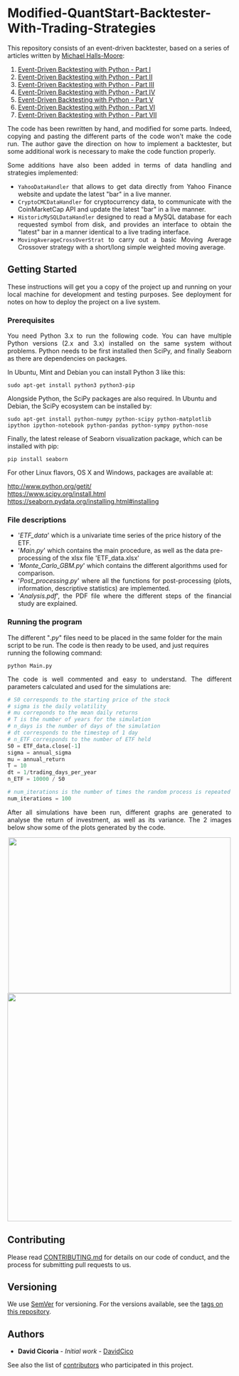 # Modified-QuantStart-Backtester-With-Trading-Strategies

This repository consists of an event-driven backtester, based on a series of articles written by [Michael Halls-Moore](https://www.linkedin.com/in/michael-halls-moore-a275363/?originalSubdomain=hk):

1. [Event-Driven Backtesting with Python - Part I](http://www.quantstart.com/articles/Event-Driven-Backtesting-with-Python-Part-I)
2. [Event-Driven Backtesting with Python - Part II](http://www.quantstart.com/articles/Event-Driven-Backtesting-with-Python-Part-II)
3. [Event-Driven Backtesting with Python - Part III](http://www.quantstart.com/articles/Event-Driven-Backtesting-with-Python-Part-III)
4. [Event-Driven Backtesting with Python - Part IV](http://www.quantstart.com/articles/Event-Driven-Backtesting-with-Python-Part-IV)
5. [Event-Driven Backtesting with Python - Part V](http://www.quantstart.com/articles/Event-Driven-Backtesting-with-Python-Part-V)
6. [Event-Driven Backtesting with Python - Part VI](http://www.quantstart.com/articles/Event-Driven-Backtesting-with-Python-Part-VI)
7. [Event-Driven Backtesting with Python - Part VII](http://www.quantstart.com/articles/Event-Driven-Backtesting-with-Python-Part-VII)



<p align="justify">The code has been rewritten by hand, and modified for some parts. Indeed, copying and pasting the different parts of the code won't make the code run. The author gave the direction on how to implement a backtester, but some additional work is necessary to make the code function properly. 
  
<p align="justify">Some additions have also been added in terms of data handling and strategies implemented:</p>

<ul>
  <li><div align="justify"><code>YahooDataHandler</code> that allows to get data directly from Yahoo Finance website and update the latest "bar" in a live manner.</div></li>
  <li><div align="justify"><code>CryptoCMCDataHandler</code> for cryptocurrency data, to communicate with the CoinMarketCap API and update the latest "bar" in a live manner.</div></li>
  <li><div align="justify"><code>HistoricMySQLDataHandler</code> designed to read a MySQL database for each requested symbol from disk, and provides an interface to obtain the "latest" bar in a manner identical to a live trading interface.</div></li>
  <li><div align="justify"><code>MovingAverageCrossOverStrat</code> to carry out a basic Moving Average Crossover strategy with a
    short/long simple weighted moving average.</div></li>
</ul>


  
## Getting Started

<p align="justify">These instructions will get you a copy of the project up and running on your local machine for development and testing purposes. See deployment for notes on how to deploy the project on a live system.</p>

### Prerequisites

<p align="justify">You need Python 3.x to run the following code.  You can have multiple Python versions (2.x and 3.x) installed on the same system without problems. Python needs to be first installed then SciPy, and finally Seaborn as there are dependencies on packages.</p>

In Ubuntu, Mint and Debian you can install Python 3 like this:

    sudo apt-get install python3 python3-pip

Alongside Python, the SciPy packages are also required. In Ubuntu and Debian, the SciPy ecosystem can be installed by:

    sudo apt-get install python-numpy python-scipy python-matplotlib ipython ipython-notebook python-pandas python-sympy python-nose

Finally, the latest release of Seaborn visualization package, which can be installed with pip:
    
    pip install seaborn

For other Linux flavors, OS X and Windows, packages are available at:

http://www.python.org/getit/  
https://www.scipy.org/install.html  
https://seaborn.pydata.org/installing.html#installing


### File descriptions
<ul>
    <li>'<em>ETF_data</em>' which is a univariate time series of the price history of the ETF.</li>
    <li>'<em>Main.py</em>' which contains the main procedure, as well as the data pre-processing of the xlsx file 'ETF_data.xlsx'</li>
    <li>'<em>Monte_Carlo_GBM.py</em>' which contains the different algorithms used for comparison.</li>
<li><div align="justify">'<em>Post_processing.py</em>' where all the functions for post-processing (plots, information, descriptive statistics) are implemented.</div></li>
<li><div align="justify">'<em>Analysis.pdf</em>', the PDF file where the different steps of the financial study are explained.</div></li>
</ul>

### Running the program

The different "<em>.py</em>" files need to be placed in the same folder for the main script to be run. The code is then ready to be used, and just requires running the following command:

    python Main.py

<p align="justify">The code is well commented and easy to understand. The different parameters calculated and used for the simulations are:</p>

``` python
# S0 corresponds to the starting price of the stock
# sigma is the daily volatility
# mu correponds to the mean daily returns
# T is the number of years for the simulation
# n_days is the number of days of the simulation
# dt corresponds to the timestep of 1 day
# n_ETF corresponds to the number of ETF held
S0 = ETF_data.close[-1]
sigma = annual_sigma
mu = annual_return
T = 10
dt = 1/trading_days_per_year
n_ETF = 10000 / S0

# num_iterations is the number of times the random process is repeated (Monte Carlo simulations)
num_iterations = 100
```

<p align="justify">After all simulations have been run, different graphs are generated to analyse the return of investment, as well as its variance. The 2 images below show some of the plots generated by the code.</p>

<p align="center">
<img src="https://github.com/DavidCico/Study-of-buy-and-hold-investment/blob/master/Example_Results/analytic_exp_gbm.png" width="500" height="350"> <img src="https://github.com/DavidCico/Study-of-buy-and-hold-investment/blob/master/Example_Results/Hists_fig2.jpg" width="512" height="512" >
</p>


## Contributing

Please read [CONTRIBUTING.md](https://github.com/DavidCico/Study-of-buy-and-hold-investment/blob/master/CONTRIBUTING.md) for details on our code of conduct, and the process for submitting pull requests to us.

## Versioning

We use [SemVer](http://semver.org/) for versioning. For the versions available, see the [tags on this repository](https://github.com/your/project/tags). 

## Authors

* **David Cicoria** - *Initial work* - [DavidCico](https://github.com/DavidCico)

See also the list of [contributors](https://github.com/DavidCico/Study-of-buy-and-hold-investment/graphs/contributors) who participated in this project.
